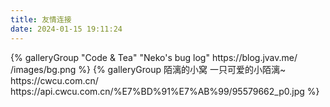 ```yaml
---
title: 友情连接
date: 2024-01-15 19:11:24
---
```


<div class="gallery-group-main">
    {% galleryGroup "Code & Tea" "Neko's bug log" https://blog.jvav.me/ /images/bg.png %}
    {% galleryGroup 陌漓的小窝 一只可爱的小陌漓~ https://cwcu.com.cn/ https://api.cwcu.com.cn/%E7%BD%91%E7%AB%99/95579662_p0.jpg %}
</div>
